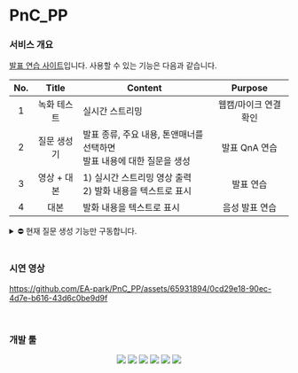 # PnC_PP

### 서비스 개요
[발표 연습 사이트](http://43.200.170.91:8501/)입니다. 사용할 수 있는 기능은 다음과 같습니다.

|No.|Title|Content|Purpose|
|:---:|:---:|---|:---:|
|1|녹화 테스트|실시간 스트리밍|웹캠/마이크 연결 확인|
|2|질문 생성기|발표 종류, 주요 내용, 톤앤매너를 선택하면<br>발표 내용에 대한 질문을 생성|발표 QnA 연습|
|3|영상 + 대본|1) 실시간 스트리밍 영상 출력<br>2) 발화 내용을 텍스트로 표시|발표 연습|
|4|대본|발화 내용을 텍스트로 표시|음성 발표 연습|

<details>
  <summary>⛔ 현재 질문 생성 기능만 구동합니다.</summary>
  PnC_PP 페이지를 배포한 클라우드 서버와 로컬 PC의 웹캠/마이크 연동 문제로, 실시간 영상 스트리밍 및 STT 기능은 작동하지 않습니다.
</details>

<br>

### 시연 영상
https://github.com/EA-park/PnC_PP/assets/65931894/0cd29e18-90ec-4d7e-b616-43d6c0be9d9f

<br>

### 개발 툴
<div align=center>
  <img src="https://img.shields.io/badge/Python-3776AB?style=for-the-badge&logo=python&logoColor=white">
  <img src="https://img.shields.io/badge/FastAPI-009688?style=for-the-badge&logo=fastapi&logoColor=white">
  <img src="https://img.shields.io/badge/streamlit-FF4B4B?style=for-the-badge&logo=streamlit&logoColor=white">
  <img src="https://img.shields.io/badge/ChatGPT API-412991?style=for-the-badge&logo=openai&logoColor=white">
  <img src="https://img.shields.io/badge/whisper API-412991?style=for-the-badge&logo=openai&logoColor=white">
  <img src="https://img.shields.io/badge/Amazon EC2-FF9900?style=for-the-badge&logo=amazonec2&logoColor=white">
</div>
